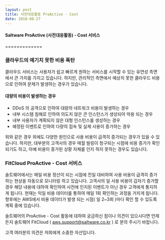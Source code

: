 ```yaml
---
layout: post
title: 사전대응활동 ProActive - Cost
date: 2018-08-27
---
```


#### Saltware ProActive (사전대응활동) - Cost 서비스
=============

### 클라우드의 예기치 못한 비용 폭탄
클라우드 서비스는 사용자가 쉽고 빠르게 원하는 서비스를 시작할 수 있는 유연성 측면에서 큰 가치를 가지고 있습니다.
하지만, 관리적인 측면에서 예상치 못한 클라우드 비용으로 인하여 문제가 발생하는 경우가 있습니다.

#### 대량의 비용이 발생하는 경우
- DDoS 의 공격으로 인하여 대량의 네트워크 비용이 발생하는 경우
- 내부 시스템 침해로 인하여 의도치 않은 큰 인스턴스가 생성되어 악용 되는 경우
- 내부 사용자가 계획되지 않은 대형 인스턴스를 생성하는 경우
- 예정된 이벤트로 인하여 다량의 접속 및 실제 사용이 증가하는 경우

위와 같은 경우 외에도 다양한 원인으로 사용 비용이 급격히 증가되는 경우가 있을 수 있습니다.
하지만, 대부분의 고객사의 경우 매월 빌링이 청구되는 시점에 비용 증가가 확인 되기도 하고, 
아예 비용이 증가된 상황 자체를 인지 하지 못하는 경우도 있습니다.


### FitCloud ProActive - Cost 서비스
솔트웨어에서는 매일 비용 정산이 되는 시점에 전일 대비하여 사용 비용이 급격히 증가하는 현상을 자동으로 모니터링 하고 있습니다.
고객사의 일 사용 비용이 갑자기 증가할 경우 해당 내용에 대하여 확인하여 사전에 인지된 이벤트가 아닌 경우 고객에게 통지하게 됩니다.
현재는 익일 비용 데이터를 통하여 매일 1회 확인하는 과정을 거치게 됩니다. 
향후에는 AWS에서 비용 데이터가 발생 되는 시점( 일 2~3회 )마다 확인 할 수 있도록 계획 중에 있습니다.

솔트웨어의 ProActive - Cost 활동에 대하여 궁금하신 점이나 의견이 있으시다면 언제든지 솔트웨어 FitCloud ( aws.support@saltware.co.kr ) 로 문의 주시기 바랍니다.

고객 여러분의 의견은 저희에게 소중한 자산입니다.
